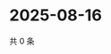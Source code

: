 # 2025-08-16

共 0 条

<!-- BEGIN ZHIHUVIDEO -->
<!-- 最后更新时间 Sat Aug 16 2025 22:09:53 GMT+0800 (China Standard Time) -->

<!-- END ZHIHUVIDEO -->
